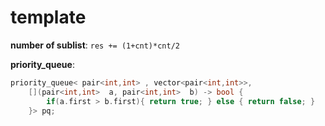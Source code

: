 # template


**number of sublist**: ``res += (1+cnt)*cnt/2``

**priority_queue**:
```c++
priority_queue< pair<int,int> , vector<pair<int,int>>,
    [](pair<int,int>  a, pair<int,int>  b) -> bool {
        if(a.first > b.first){ return true; } else { return false; }
    }> pq;
```
